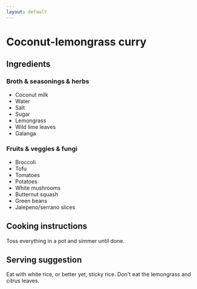 ```yaml
---
layout: default
---
```

# Coconut-lemongrass curry
## Ingredients
### Broth & seasonings & herbs
* Coconut milk
* Water
* Salt
* Sugar
* Lemongrass
* Wild lime leaves
* Galanga

### Fruits & veggies & fungi
* Broccoli
* Tofu
* Tomatoes
* Potatoes
* White mushrooms
* Butternut squash
* Green beans
* Jalepeno/serrano slices

## Cooking instructions
Toss everything in a pot and simmer until done.

## Serving suggestion
Eat with white rice, or better yet, sticky rice. Don't eat the lemongrass and citrus leaves.
